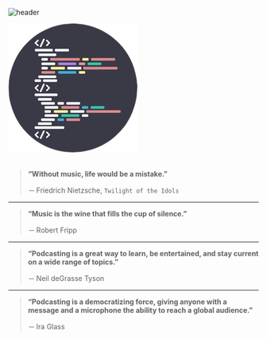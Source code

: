 ![header](https://capsule-render.vercel.app/api?type=waving&color=155370&height=300&section=header&text=Audiorg&fontSize=90&animation=fadeIn&fontAlignY=30&desc=a%20file%20management%20organizational%20application%20for%20listening%20to%20music%20or%20other%20audio%20files&descAlignY=60&descAlign=50)

<div align="left">
  <img src="https://github.com/BFGriffith/BFGriffith/blob/master/images/code-icon.png">
</div>
<br>

> **“Without music, life would be a mistake.”**
> 
> － Friedrich Nietzsche, `Twilight of the Idols`
---
> **“Music is the wine that fills the cup of silence.”**
> 
> － Robert Fripp
---
> **“Podcasting is a great way to learn, be entertained, and stay current on a wide range of topics.”**
> 
> － Neil deGrasse Tyson
---
> **“Podcasting is a democratizing force, giving anyone with a message and a microphone the ability to reach a global audience.”**
> 
> － Ira Glass
